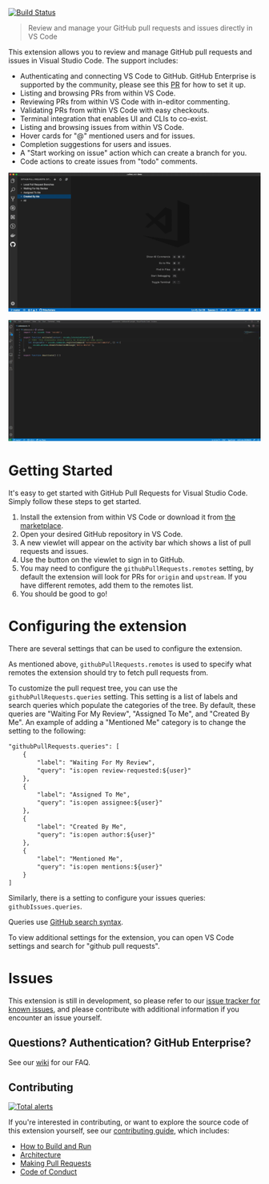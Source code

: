[![Build Status](https://rebornix.visualstudio.com/Pull%20Request/_apis/build/status/Pull%20Request%20Build?branchName=main)](https://rebornix.visualstudio.com/Pull%20Request/_build/latest?definitionId=5&branchName=main)

> Review and manage your GitHub pull requests and issues directly in VS Code

This extension allows you to review and manage GitHub pull requests and issues in Visual Studio Code. The support includes:

- Authenticating and connecting VS Code to GitHub. GitHub Enterprise is supported by the community, please see this [PR](https://github.com/microsoft/vscode/pull/115940) for how to set it up.
- Listing and browsing PRs from within VS Code.
- Reviewing PRs from within VS Code with in-editor commenting.
- Validating PRs from within VS Code with easy checkouts.
- Terminal integration that enables UI and CLIs to co-exist.
- Listing and browsing issues from within VS Code.
- Hover cards for "@" mentioned users and for issues.
- Completion suggestions for users and issues.
- A "Start working on issue" action which can create a branch for you.
- Code actions to create issues from "todo" comments.

![PR Demo](.readme/demo.gif)

![Issue Demo](.readme/issueDemo.gif)



# Getting Started

It's easy to get started with GitHub Pull Requests for Visual Studio Code. Simply follow these steps to get started.

1. Install the extension from within VS Code or download it from [the marketplace](https://aka.ms/vscodepr-download).
1. Open your desired GitHub repository in VS Code.
1. A new viewlet will appear on the activity bar which shows a list of pull requests and issues.
1. Use the button on the viewlet to sign in to GitHub.
1. You may need to configure the `githubPullRequests.remotes` setting, by default the extension will look for PRs for `origin` and `upstream`. If you have different remotes, add them to the remotes list.
1. You should be good to go!

# Configuring the extension

There are several settings that can be used to configure the extension.

As mentioned above, `githubPullRequests.remotes` is used to specify what remotes the extension should try to fetch pull requests from.

To customize the pull request tree, you can use the `githubPullRequests.queries` setting. This setting is a list of labels and search queries which populate the categories of the tree. By default, these queries are "Waiting For My Review", "Assigned To Me", and "Created By Me". An example of adding a "Mentioned Me" category is to change the setting to the following:

```
"githubPullRequests.queries": [
	{
		"label": "Waiting For My Review",
		"query": "is:open review-requested:${user}"
	},
	{
		"label": "Assigned To Me",
		"query": "is:open assignee:${user}"
	},
	{
		"label": "Created By Me",
		"query": "is:open author:${user}"
	},
	{
		"label": "Mentioned Me",
		"query": "is:open mentions:${user}"
	}
]
```

Similarly, there is a setting to configure your issues queries: `githubIssues.queries`.

Queries use [GitHub search syntax](https://help.github.com/en/articles/understanding-the-search-syntax).

To view additional settings for the extension, you can open VS Code settings and search for "github pull requests".

# Issues

This extension is still in development, so please refer to our [issue tracker for known issues](https://github.com/Microsoft/vscode-pull-request-github/issues), and please contribute with additional information if you encounter an issue yourself.

## Questions? Authentication? GitHub Enterprise?

See our [wiki](https://github.com/Microsoft/vscode-pull-request-github/wiki) for our FAQ.

## Contributing

[![Total alerts](https://img.shields.io/lgtm/alerts/g/Microsoft/vscode-pull-request-github.svg?logo=lgtm&logoWidth=18)](https://lgtm.com/projects/g/Microsoft/vscode-pull-request-github/alerts/)

If you're interested in contributing, or want to explore the source code of this extension yourself, see our [contributing guide](https://github.com/Microsoft/vscode-pull-request-github/wiki/Contributing), which includes:

- [How to Build and Run](https://github.com/Microsoft/vscode-pull-request-github/wiki/Contributing#build-and-run)
- [Architecture](https://github.com/Microsoft/vscode-pull-request-github/wiki/Contributing#architecture)
- [Making Pull Requests](https://github.com/Microsoft/vscode-pull-request-github/wiki/Contributing#pull-requests)
- [Code of Conduct](https://github.com/Microsoft/vscode-pull-request-github/wiki/Contributing#code-of-conduct)
